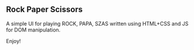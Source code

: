 ## Rock Paper Scissors

A simple UI for playing ROCK, PAPA, SZAS
written using HTML+CSS and JS for DOM
manipulation.

Enjoy!
